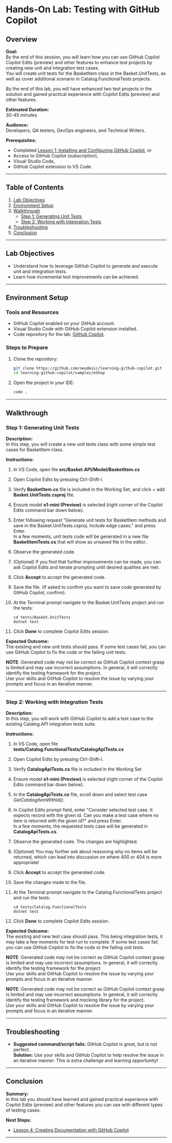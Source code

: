 
# Hands-On Lab: Testing with GitHub Copilot

## Overview

**Goal:**  
By the end of this session, you will learn how you can use GitHub Copilot  Copilot Edits (preview) and other features to enhance test projects by creating new unit and integration test cases.  
You will create unit tests for the BasketItem class in the Basket.UnitTests, as well as cover additional scenario in Catalog.FunctionalTests projects.

By the end of this lab, you will have enhanced two test projects in the solution and gained practical experience with Copilot Edits (preview) and other features.

**Estimated Duration:**  
30-45 minutes

**Audience:**  
Developers, QA testers, DevOps engineers, and Technical Writers.  

**Prerequisites:**  

- Completed [Lesson 1: Installing and Configuring GitHub Copilot](docs/lesson1.md), or
- Access to GitHub Copilot (subscription),
- Visual Studio Code,
- GitHub Copilot extension to VS Code.

---

## Table of Contents

1. [Lab Objectives](#lab-objectives)
2. [Environment Setup](#environment-setup)
3. [Walkthrough](#walkthrough)
    - [Step 1: Generating Unit Tests](#step-1-generating-unit-tests)
    - [Step 2: Working with Integration Tests](#step-2-working-with-integration-tests)
4. [Troubleshooting](#troubleshooting)
5. [Conclusion](#conclusion)

---

## Lab Objectives
  
- Understand how to leverage GitHub Copilot to generate and execute unit and integration tests.  
- Learn how incremental test improvements can be achieved.  

---

## Environment Setup

### Tools and Resources

- GitHub Copilot enabled on your GitHub account.
- Visual Studio Code with GitHub Copilot extension installed.
- Code repository for the lab: [GitHub Copilot](https://github.com/neudesic/learning-github-copilot).

### Steps to Prepare

1. Clone the repository:  

   ```bash
   git clone https://github.com/neudesic/learning-github-copilot.git
   cd learning-github-copilot/samples/eShop
   ```

2. Open the project in your IDE:  

   ```bash
   code .
   ```

---

## Walkthrough

### Step 1: Generating Unit Tests

**Description:**  
In this step, you will create a new unit tests class with some simple test cases for BasketItem class.  

**Instructions:**  

 1. In VS Code, open file **src/Basket.API/Model/BasketItem.cs**
 2. Open Copilot Edits by pressing Ctrl-Shift-I.
 3. Verify **BasketItem.cs** file is included in the Working Set, and click + add **Basket.UnitTests.csproj** file.  
 4. Ensure model **o1-mini (Preview)** is selected (right corner of the Copilot Edits command bar down below).
 5. Enter following request "Generate unit tests for BasketItem methods and save in the Basket.UnitTests.csproj. Include edge cases." and press Enter.  
In a few moments, unit tests code will be generated in a new file **BasketItemTests.cs** that will show as unsaved file in the editor..
 6. Observe the generated code.
 7. (Optional) If you find that further improvements can be made, you can ask Copilot Edits and iterate prompting until desired qualities are met.  
 8. Click **Accept** to accept the generated code.  
 9. Save the file. (If asked to confirm you want to save code generated by GitHub Copilot, confirm).  
10. At the Terminal prompt navigate to the Basket.UnitTests project and run the tests:

      ```plaintext
      cd tests/Basket.UnitTests
      dotnet test
      ```

11. Click **Done** to complete Copilot Edits session.

**Expected Outcome:**  
The existing and new unit tests should pass. If some test cases fail, you can use GitHub Copilot to fix the code or the failing unit tests.  

**NOTE**:  Generated code may not be correct as GitHub Copilot context grasp is limited and may use incorrect assumptions.  In general, it will correctly identify the testing framework for the project.  
Use your skills and GitHub Copilot to resolve the issue by varying your prompts and focus in an iterative manner.  

---

### Step 2: Working with Integration Tests

**Description:**  
In this step, you will work with GitHub Copilot to add a test case to the existing Catalog.API integration tests suite.  

**Instructions:**  

1. In VS Code, open file **tests/Catalog.FunctionalTests/CatalogApiTests.cs**
2. Open Copilot Edits by pressing Ctrl-Shift-I.
3. Verify **CatalogApiTests.cs** file is included in the Working Set
4. Ensure model **o1-mini (Preview)** is selected (right corner of the Copilot Edits command bar down below).
5. In the **CatalogApiTests.cs** file, scroll down and select test case *GetCatalogItemWithId()*.
6. In Copilot Edits prompt field, enter "Consider selected test case. It expects record with the given id. Can you make a test case where no item is returned with the given id?" and press Enter.  
In a few moments, the requested tests case will be generated in **CatalogApiTests.cs**.  
7. Observe the generated code. The changes are highlighted.  
8. (Optional) You may further ask about reasoning why no items will be returned, which can lead into discussion on where 400 or 404 is more appropriate!  
9. Click **Accept** to accept the generated code.  
10. Save the changes made to the file.
11. At the Terminal prompt navigate to the Catalog.FunctionalTests project and run the tests:

      ```plaintext
      cd tests/Catalog.FunctionalTests
      dotnet test
      ```

12. Click **Done** to complete Copilot Edits session.

**Expected Outcome:**  
The existing and new test case should pass.  This being integration tests, it may take a few moments for test run to complete. If some test cases fail, you can use GitHub Copilot to fix the code or the failing unit tests.  

**NOTE**:  Generated code may not be correct as GitHub Copilot context grasp is limited and may use incorrect assumptions.  In general, it will correctly identify the testing framework for the project.  
Use your skills and GitHub Copilot to resolve the issue by varying your prompts and focus in an iterative manner.  

**NOTE**:  Generated code may not be correct as GitHub Copilot context grasp is limited and may use incorrect assumptions.  In general, it will correctly identify the testing framework and mocking library for the project.  
Use your skills and GitHub Copilot to resolve the issue by varying your prompts and focus in an iterative manner.  

---

## Troubleshooting

- **Suggested command/script fails:** GitHub Copilot is great, but is not perfect.  
  **Solution:**  Use your skills and GitHub Copilot to help resolve the issue in an iterative manner. This is extra challenge and learning opportunity!

---

## Conclusion

**Summary:**  
In this lab you should have learned and gained practical experience with Copilot Edits (preview) and other features you can use with different types of testing cases.  

**Next Steps:**  

- [Lesson 4: Creating Documentation with GitHub Copilot](4-creating-documentation-with-copilot.md)

---
